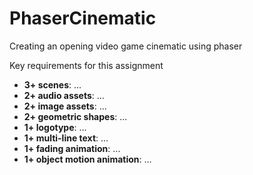 # PhaserCinematic
Creating an opening video game cinematic using phaser

Key requirements for this assignment
- **3+ scenes**: ...
- **2+ audio assets**: ...
- **2+ image assets**: ...
- **2+ geometric shapes**: ...
- **1+ logotype**: ...
- **1+ multi-line text**: ...
- **1+ fading animation**: ...
- **1+ object motion animation**: ...